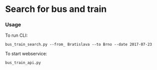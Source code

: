# Search for bus and train

### Usage

To run CLI:

`bus_train_search.py --from_ Bratislava --to Brno --date 2017-07-23`

To start webservice:

`bus_train_api.py`